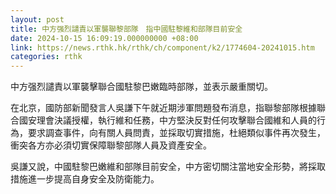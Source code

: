 ```yaml
---
layout: post
title: 中方强烈譴責以軍襲聯黎部隊　指中國駐黎維和部隊目前安全
date: 2024-10-15 16:09:19.000000000 +08:00
link: https://news.rthk.hk/rthk/ch/component/k2/1774604-20241015.htm
categories: rthk
---
```


中方强烈譴責以軍襲擊聯合國駐黎巴嫩臨時部隊，並表示嚴重關切。

在北京，國防部新聞發言人吳謙下午就近期涉軍問題發布消息，指聯黎部隊根據聯合國安理會決議授權，執行維和任務，中方堅決反對任何攻擊聯合國維和人員的行為，要求調查事件，向有關人員問責，並採取切實措施，杜絕類似事件再次發生，衝突各方亦必須切實保障聯黎部隊人員及資產安全。

吳謙又說，中國駐黎巴嫩維和部隊目前安全，中方密切關注當地安全形勢，將採取措施進一步提高自身安全及防衛能力。

